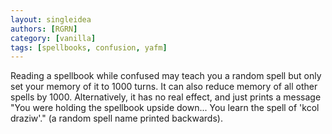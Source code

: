 ```yaml
---
layout: singleidea
authors: [RGRN]
category: [vanilla]
tags: [spellbooks, confusion, yafm]
---
```

Reading a spellbook while confused may teach you a random spell but only set your memory of it to 1000 turns. It can also reduce memory of all other spells by 1000. Alternatively, it has no real effect, and just prints a message "You were holding the spellbook upside down... You learn the spell of 'kcol draziw'." (a random spell name printed backwards).
